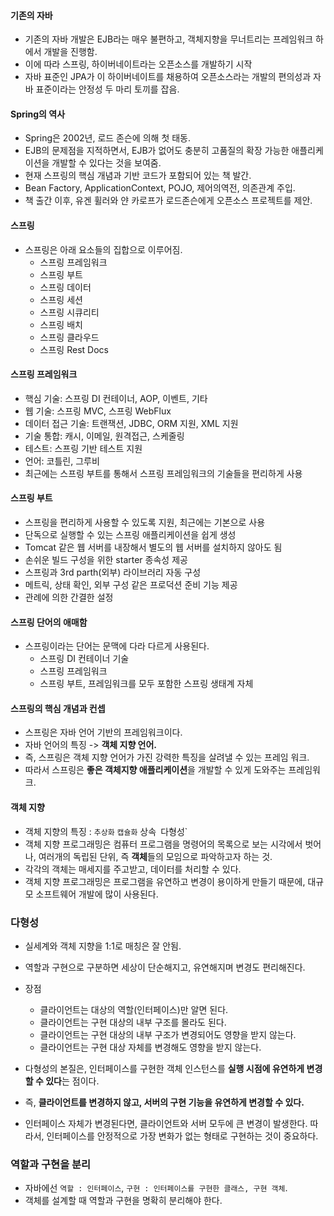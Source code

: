 #### 기존의 자바
* 기존의 자바 개발은 EJB라는 매우 불편하고, 객체지향을 무너트리는 프레임워크 하에서 개발을 진행함.
* 이에 따라 스프링, 하이버네이트라는 오픈소스를 개발하기 시작
* 자바 표준인 JPA가 이 하이버네이트를 채용하여 오픈소스라는 개발의 편의성과 자바 표준이라는 안정성 두 마리 토끼를 잡음.

#### Spring의 역사
* Spring은 2002년, 로드 존슨에 의해 첫 태동.
* EJB의 문제점을 지적하면서, EJB가 없어도 충분히 고품질의 확장 가능한 애플리케이션을 개발할 수 있다는 것을 보여줌.
* 현재 스프링의 핵심 개념과 기반 코드가 포함되어 있는 책 발간.
* Bean Factory, ApplicationContext, POJO, 제어의역전, 의존관계 주입.
* 책 출간 이후, 유겐 휠러와 얀 카로프가 로드존슨에게 오픈소스 프로젝트를 제안.

#### 스프링
* 스프링은 아래 요소들의 집합으로 이루어짐.
  * 스프링 프레임워크
  * 스프링 부트
  * 스프링 데이터
  * 스프링 세션
  * 스프링 시큐리티
  * 스프링 배치
  * 스프링 클라우드
  * 스프링 Rest Docs


#### 스프링 프레임워크
* 핵심 기술: 스프링 DI 컨테이너, AOP, 이벤트, 기타
* 웹 기술: 스프링 MVC, 스프링 WebFlux
* 데이터 접근 기술: 트랜잭션, JDBC, ORM 지원, XML 지원
* 기술 통합: 캐시, 이메일, 원격접근, 스케줄링
* 테스트: 스프링 기반 테스트 지원
* 언어: 코틀린, 그루비
* 최근에는 스프링 부트를 통해서 스프링 프레임워크의 기술들을 편리하게 사용


#### 스프링 부트
* 스프링을 편리하게 사용할 수 있도록 지원, 최근에는 기본으로 사용
* 단독으로 실행할 수 있는 스프링 애플리케이션을 쉽게 생성
* Tomcat 같은 웹 서버를 내장해서 별도의 웹 서버를 설치하지 않아도 됨
* 손쉬운 빌드 구성을 위한 starter 종속성 제공
* 스프링과 3rd parth(외부) 라이브러리 자동 구성
* 메트릭, 상태 확인, 외부 구성 같은 프로덕션 준비 기능 제공
* 관례에 의한 간결한 설정

#### 스프링 단어의 애매함
* 스프링이라는 단어는 문맥에 다라 다르게 사용된다.
  * 스프링 DI 컨테이너 기술
  * 스프링 프레임워크
  * 스프링 부트, 프레임워크를 모두 포함한 스프링 생태계 자체

#### 스프링의 핵심 개념과 컨셉
* 스프링은 자바 언어 기반의 프레임워크이다.
* 자바 언어의 특징 -> **객체 지향 언어.**
* 즉, 스프링은 객체 지향 언어가 가진 강력한 특징을 살려낼 수 있는 프레임 워크.
* 따라서 스프링은 **좋은 객체지향 애플리케이션**을 개발할 수 있게 도와주는 프레임워크.

#### 객체 지향
* 객체 지향의 특징 : `추상화` `캡슐화` 상속` `다형성`
* 객체 지향 프로그래밍은 컴퓨터 프로그램을 명령어의 목록으로 보는 시각에서 벗어나, 여러개의 독립된 단위, 즉 **객체**들의 모임으로 파악하고자 하는 것.
* 각각의 객체는 매세지를 주고받고, 데이터를 처리할 수 있다.
* 객체 지향 프로그래밍은 프로그램을 유연하고 변경이 용이하게 만들기 때문에, 대규모 소프트웨어 개발에 많이 사용된다.

### 다형성
* 실세계와 객체 지향을 1:1로 매칭은 잘 안됨.
* 역할과 구현으로 구분하면 세상이 단순해지고, 유연해지며 변경도 편리해진다.
* 장점 
  * 클라이언트는 대상의 역할(인터페이스)만 알면 된다.
  * 클라이언트는 구현 대상의 내부 구조를 몰라도 된다.
  * 클라이언트는 구현 대상의 내부 구조가 변경되어도 영향을 받지 않는다.
  * 클라이언트는 구현 대상 자체를 변경해도 영향을 받지 않는다.
* 다형성의 본질은, 인터페이스를 구현한 객체 인스턴스를 **실행 시점에 유연하게 변경할 수 있다**는 점이다.
* 즉, **클라이언트를 변경하지 않고, 서버의 구현 기능을 유연하게 변경할 수 있다.**

* 인터페이스 자체가 변경된다면, 클라이언트와 서버 모두에 큰 변경이 발생한다. 따라서, 인터페이스를 안정적으로 가장 변화가 없는 형태로 구현하는 것이 중요하다.

### 역할과 구현을 분리
* 자바에선 `역할 : 인터페이스`, `구현 : 인터페이스를 구현한 클래스, 구현 객체`.
* 객체를 설계할 때 역할과 구현을 명확히 분리해야 한다. 